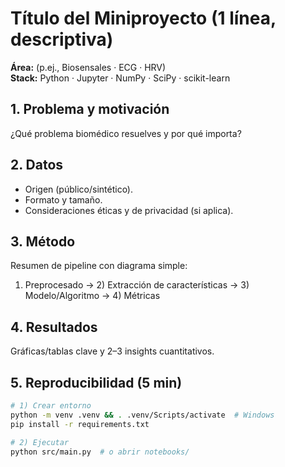 # Título del Miniproyecto (1 línea, descriptiva)
**Área:** (p.ej., Biosensales · ECG · HRV)  
**Stack:** Python · Jupyter · NumPy · SciPy · scikit-learn

## 1. Problema y motivación
¿Qué problema biomédico resuelves y por qué importa?

## 2. Datos
- Origen (público/sintético). 
- Formato y tamaño.
- Consideraciones éticas y de privacidad (si aplica).

## 3. Método
Resumen de pipeline con diagrama simple:
1) Preprocesado → 2) Extracción de características → 3) Modelo/Algoritmo → 4) Métricas

## 4. Resultados
Gráficas/tablas clave y 2–3 insights cuantitativos.

## 5. Reproducibilidad (5 min)
```bash
# 1) Crear entorno
python -m venv .venv && . .venv/Scripts/activate  # Windows
pip install -r requirements.txt

# 2) Ejecutar
python src/main.py  # o abrir notebooks/
